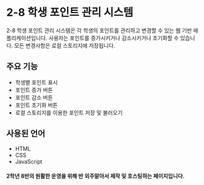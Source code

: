 # 2-8 학생 포인트 관리 시스템

2-8 학생 포인트 관리 시스템은 각 학생의 포인트를 관리하고 변경할 수 있는 웹 기반 애플리케이션입니다. 사용자는 포인트를 증가시키거나 감소시키거나 초기화할 수 있습니다. 모든 변경사항은 로컬 스토리지에 저장됩니다.

## 주요 기능

- 학생별 포인트 표시
- 포인트 증가 버튼
- 포인트 감소 버튼
- 포인트 초기화 버튼
- 로컬 스토리지를 이용한 포인트 저장 및 불러오기

## 사용된 언어

- HTML
- CSS
- JavaScript


#### 2학년 8반의 원활한 운영을 위해 반 외주맡아서 제작 및 호스팅하는 페이지입니다.
